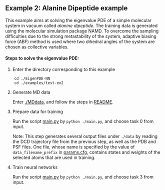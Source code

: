 ## Example 2: Alanine Dipeptide example 

This example aims at solving the eigenvalue PDE of a simple molecular system in vacuum called *alanine dipeptide*.  The training data is generated using the molecular simulation package NAMD. To overcome the sampling difficulties due to the strong metastability of the system, adaptive biasing force (ABF) method is used where two dihedral angles of the system are chosen as collective variables.

#### Steps to solve the eigenvalue PDE:

1. Enter the directory corresponding to this example

```
    cd ./EigenPDE-NN
    cd ./examples/test-ex2
```

2. Generate MD data

	Enter [./MDdata](./MDdata), and follow the steps in [README](./MDdata/README.md).

3. Prepare data for training 

	  Run the script [main.py](./main.py) by `python ./main.py`, and choose task 0 from input.

	  Note: This step generates several output files under `./data` by reading the DCD trajectory file from the previous step, as well as the PDB and PSF files. One file, whose name is specified by the value of `data_filename_prefix` in [params.cfg](./params.cfg), contains states and weights of the selected atoms that are used in training.

4. Train neural networks

	  Run the script [main.py](./main.py) by `python ./main.py`, and choose task 3 from input.

